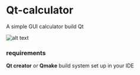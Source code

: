 # Qt-calculator
A simple GUI calculator build Qt

![alt text](https://github.com/Arsenic-ATG/Qt-calculator/blob/master/screenshots/Screenshot%202020-06-27%20at%203.10.41%20PM.png?raw=true)

### requirements
**Qt creator** or **Qmake** build system set up in your IDE

